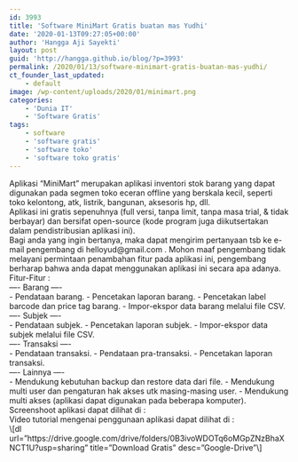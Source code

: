 ```yaml
---
id: 3993
title: 'Software MiniMart Gratis buatan mas Yudhi'
date: '2020-01-13T09:27:05+00:00'
author: 'Hangga Aji Sayekti'
layout: post
guid: 'http://hangga.github.io/blog/?p=3993'
permalink: /2020/01/13/software-minimart-gratis-buatan-mas-yudhi/
ct_founder_last_updated:
    - default
image: /wp-content/uploads/2020/01/minimart.png
categories:
    - 'Dunia IT'
    - 'Software Gratis'
tags:
    - software
    - 'software gratis'
    - 'software toko'
    - 'software toko gratis'
---
```


<div></div><div class="separator">Aplikasi “MiniMart” merupakan aplikasi inventori stok barang yang dapat digunakan pada segmen toko eceran offline yang berskala kecil, seperti toko kelontong, atk, listrik, bangunan, aksesoris hp, dll.</div><div></div><div class="separator">Aplikasi ini gratis sepenuhnya (full versi, tanpa limit, tanpa masa trial, &amp; tidak berbayar) dan bersifat open-source (kode program juga diikutsertakan dalam pendistribusian aplikasi ini).</div><div class="separator"></div><div class="separator">Bagi anda yang ingin bertanya, maka dapat mengirim pertanyaan tsb ke e-mail pengembang di helloyud@gmail.com . Mohon maaf pengembang tidak melayani permintaan penambahan fitur pada aplikasi ini, pengembang berharap bahwa anda dapat menggunakan aplikasi ini secara apa adanya.</div><div class="separator"></div><div class="separator"></div><div class="separator">Fitur-Fitur :</div><div class="separator"></div><div class="separator">—- Barang —-</div><div class="separator"></div>- Pendataan barang.
- Pencetakan laporan barang.
- Pencetakan label barcode dan price tag barang.
- Impor-ekspor data barang melalui file CSV.

<div class="separator">—- Subjek —-</div><div class="separator"></div>- Pendataan subjek.
- Pencetakan laporan subjek.
- Impor-ekspor data subjek melalui file CSV.

<div class="separator">—- Transaksi —-</div><div class="separator"></div>- Pendataan transaksi.
- Pendataan pra-transaksi.
- Pencetakan laporan transaksi.

<div class="separator">—- Lainnya —-</div><div class="separator"></div>- Mendukung kebutuhan backup dan restore data dari file.
- Mendukung multi user dan pengaturan hak akses utk masing-masing user.
- Mendukung multi akses (aplikasi dapat digunakan pada beberapa komputer).

<div class="separator"></div><div class="separator"></div><div class="separator">Screenshoot aplikasi dapat dilihat di :</div><div class="separator"></div><div class="separator">Video tutorial mengenai penggunaan aplikasi dapat dilihat di :</div><div class="separator"><http://helloyud.blogspot.com/2017/08/video-tutorial-aplikasi-minimart.html></div><div></div>\[dl url=”https://drive.google.com/drive/folders/0B3ivoWDOTq6oMGpZNzBhaXNCT1U?usp=sharing” title=”Download Gratis” desc=”Google-Drive”\]